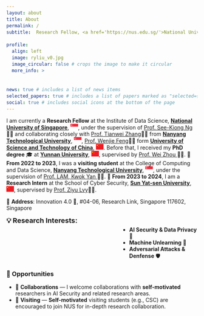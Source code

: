 ```yaml
---
layout: about
title: About
permalink: /
subtitle:  Research Fellow, <a href='https://nus.edu.sg/'>National University of Singapore (NUS)</a>. E-mail, ryliu[AT]nus.edu.sg

profile:
  align: left
  image: ryliu_v0.jpg
  image_circular: false # crops the image to make it circular
  more_info: >


news: true # includes a list of news items
selected_papers: true # includes a list of papers marked as "selected={true}"
social: true # includes social icons at the bottom of the page
---
```


<!-- Greetings! I am currently a Research Fellow at the Institute of Data Science, National University of Singapore, working with <a href='https://www.comp.nus.edu.sg/~ngsk/'>Prof. See-Kiong Ng</a>. Before that, I received my PhD degree at <a href='https://www.ynu.edu.cn/'>Yunnan University</a>, supervised by <a href='http://www.sei.ynu.edu.cn/info/1023/1106.htm'>Prof. Wei Zhou</a>. From 2022.12-2023.12, I am a visiting student in the College of Computing and Data Science, Nanyang Technological University, Singapore, , supervised by <a href='https://personal.ntu.edu.sg/kwokyan.lam/'>Prof. LAM, Kwok Yan</a>. From 2023.12-2024.08, I am a Research Intern in the School of Cyber Security, <a href='https://www.sysu.edu.cn/'>Sun Yat-sen University</a>, China, supervised by <a href='https://scst.sysu.edu.cn/members/members01/1410204.htm'>Prof. Ziyu lvy</a>.

<p><b>Address:</b> innovation 4.0, #04-06, Research Link Singapore 117602, Singapore</p>

<p style="margin-bottom: 50px;"><b>Research interests:</b> AI Security & Data Privacy, Machine Unlearning, Adversarial Attacks, Compter Vison.</p> -->


I am currently a **Research Fellow** at the Institute of Data Science, **<a href='https://nus.edu.sg/'>National University of Singapore</a>**, <img src="assets/img/Flag_of_Singapore.svg" alt="Singapore Flag" width="20" height="15">, under the supervision of <a href='https://www.comp.nus.edu.sg/~ngsk/'>Prof. See-Kiong Ng</a>👨‍🏫 and collaborating closely with <a href='https://personal.ntu.edu.sg/tianwei.zhang/'>Prof. Tianwei Zhang</a>👨‍🏫 from **<a href='https://www.ntu.edu.sg/'>Nanyang Technological University</a>**, <img src="assets/img/Flag_of_Singapore.svg" alt="Singapore Flag" width="20" height="15">, <a href='https://saids.ustc.edu.cn/2025/0319/c36359a677431/page.htm'>Prof. Wenjie Feng</a>👨‍🏫 form **<a href='https://www.ustc.edu.cn/'>University of Science and Technology of China</a>**, <img src="assets/img/Flag_of_China.svg" alt="China Flag" width="20" height="15">. Before that, I received my **PhD degree** 🎓 at **<a href='https://www.ynu.edu.cn/'>Yunnan University</a>**, <img src="assets/img/Flag_of_China.svg" alt="China Flag" width="20" height="15">, supervised by <a href='http://www.sei.ynu.edu.cn/info/1023/1106.htm'>Prof. Wei Zhou </a>👨‍🔬.  📅 **From 2022 to 2023**, I was a **visiting student** at the College of Computing and Data Science, **<a href='https://www.ntu.edu.sg/'>Nanyang Technological University</a>**, <img src="assets/img/Flag_of_Singapore.svg" alt="Singapore Flag" width="20" height="15">, under the supervision of <a href='https://personal.ntu.edu.sg/kwokyan.lam/'>Prof. LAM, Kwok Yan </a>👨‍🏫.  📅 **From 2023 to 2024**, I am a **Research Intern** at the School of Cyber Security, **<a href='https://www.sysu.edu.cn/'>Sun Yat-sen University</a>**, <img src="assets/img/Flag_of_China.svg" alt="China Flag" width="20" height="15">, supervised by <a href='https://scst.sysu.edu.cn/members/members01/1410204.htm'>Prof. Ziyu Lvy</a>👩‍🏫.

📍 **Address**: Innovation 4.0 🏢, #04-06, Research Link, Singapore 117602, Singapore

<!-- 💡 **Research Interests:**  
        - **AI Security & Data Privacy** 🔐  
        - **Machine Unlearning** 🔄  
        - **Adversarial Attacks** 🛡️  
        - **Computer Vision** 👁️ 
        
         <li style="margin-left: 150px;"><strong>Computer Vision</strong> 👁️</li>
        -->


<span style="font-size: 18px; font-weight: bold;">💡 Research Interests:</span>
<ul style="margin-top: -10px; margin-left: 150px;">
    <li style="margin-left: 150px;"><strong>AI Security & Data Privacy</strong> 🔐</li>
    <li style="margin-left: 150px;"><strong>Machine Unlearning</strong> 🔄</li>
    <li style="margin-left: 150px;"><strong>Adversarial Attacks & Denfense</strong> 🛡️</li>
</ul>

<!-- <span style="display: block; font-size: 18px; font-weight: bold; margin-bottom: 14px;">💡 Research Interests:</span>
<ul style="padding-left: 1.5em;">
    <li><strong>AI Security & Data Privacy</strong> 🔐</li>
    <li><strong>Machine Unlearning</strong> 🔄</li>
    <li><strong>Adversarial Attacks</strong> 🛡️</li>
</ul>
 -->



<!-- 💡 <strong>Research Interests:</strong>
<div style="padding-left: 2.2em; margin-top: 0.1em;">
  - <strong>AI Security & Data Privacy</strong> 🔐  <br>
  - <strong>Machine Unlearning</strong> 🔄  <br>
  - <strong>Adversarial Attacks</strong> 🛡️  <br>
  - <strong>Computer Vision</strong> 👁️
</div> -->


<!-- <span style="font-size: 18px; font-weight: bold;">💡 Research Interests:</span>
<ul style="padding-left: 2em; margin-top: 0.2em;">
    <li><strong>AI Security & Data Privacy</strong> 🔐</li>
    <li><strong>Machine Unlearning</strong> 🔄</li>
    <li><strong>Adversarial Attacks</strong> 🛡️</li>
    <li><strong>Computer Vision</strong> 👁️</li>
</ul> -->

### 📢 Opportunities

- 🔎 **Collaborations** — I welcome collaborations with **self-motivated** researchers in AI Security and related research areas.  
- 👋 **Visiting** — **Self-motivated** visiting students (e.g., CSC) are encouraged to join NUS for in-depth research collaboration.  

